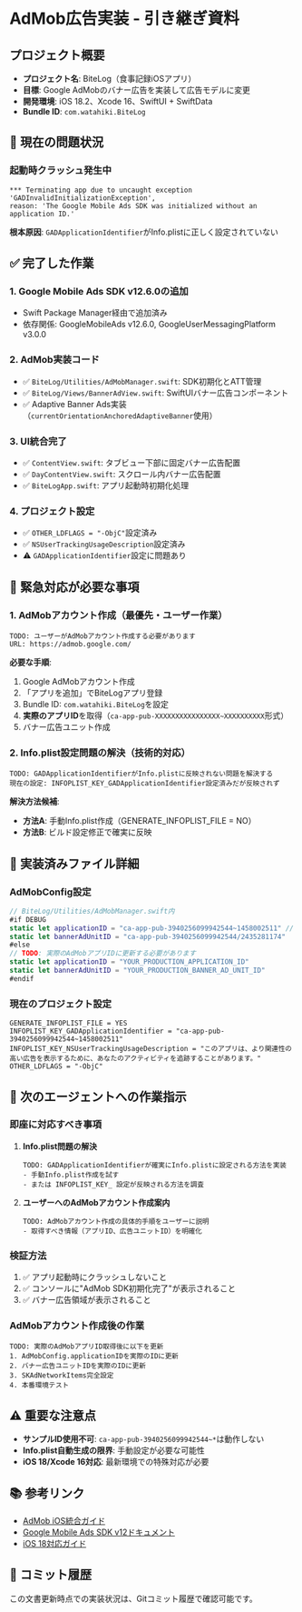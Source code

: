# AdMob広告実装 - 引き継ぎ資料

## プロジェクト概要
- **プロジェクト名**: BiteLog（食事記録iOSアプリ）
- **目標**: Google AdMobのバナー広告を実装して広告モデルに変更
- **開発環境**: iOS 18.2、Xcode 16、SwiftUI + SwiftData
- **Bundle ID**: `com.watahiki.BiteLog`

## 🚨 現在の問題状況

### **起動時クラッシュ発生中**
```
*** Terminating app due to uncaught exception 'GADInvalidInitializationException', 
reason: 'The Google Mobile Ads SDK was initialized without an application ID.'
```

**根本原因**: `GADApplicationIdentifier`がInfo.plistに正しく設定されていない

## ✅ 完了した作業

### 1. Google Mobile Ads SDK v12.6.0の追加
- Swift Package Manager経由で追加済み
- 依存関係: GoogleMobileAds v12.6.0, GoogleUserMessagingPlatform v3.0.0

### 2. AdMob実装コード
- ✅ `BiteLog/Utilities/AdMobManager.swift`: SDK初期化とATT管理
- ✅ `BiteLog/Views/BannerAdView.swift`: SwiftUIバナー広告コンポーネント  
- ✅ Adaptive Banner Ads実装（`currentOrientationAnchoredAdaptiveBanner`使用）

### 3. UI統合完了
- ✅ `ContentView.swift`: タブビュー下部に固定バナー広告配置
- ✅ `DayContentView.swift`: スクロール内バナー広告配置
- ✅ `BiteLogApp.swift`: アプリ起動時初期化処理

### 4. プロジェクト設定
- ✅ `OTHER_LDFLAGS = "-ObjC"`設定済み
- ✅ `NSUserTrackingUsageDescription`設定済み
- ⚠️ `GADApplicationIdentifier`設定に問題あり

## 🔴 緊急対応が必要な事項

### 1. **AdMobアカウント作成（最優先・ユーザー作業）**
```
TODO: ユーザーがAdMobアカウント作成する必要があります
URL: https://admob.google.com/
```

**必要な手順**:
1. Google AdMobアカウント作成
2. 「アプリを追加」でBiteLogアプリ登録
3. Bundle ID: `com.watahiki.BiteLog`を設定
4. **実際のアプリID**を取得（`ca-app-pub-XXXXXXXXXXXXXXXX~XXXXXXXXXX`形式）
5. バナー広告ユニット作成

### 2. **Info.plist設定問題の解決（技術的対応）**
```
TODO: GADApplicationIdentifierがInfo.plistに反映されない問題を解決する
現在の設定: INFOPLIST_KEY_GADApplicationIdentifier設定済みだが反映されず
```

**解決方法候補**:
- **方法A**: 手動Info.plist作成（GENERATE_INFOPLIST_FILE = NO）
- **方法B**: ビルド設定修正で確実に反映

## 📁 実装済みファイル詳細

### AdMobConfig設定
```swift
// BiteLog/Utilities/AdMobManager.swift内
#if DEBUG
static let applicationID = "ca-app-pub-3940256099942544~1458002511" // サンプルID
static let bannerAdUnitID = "ca-app-pub-3940256099942544/2435281174"
#else
// TODO: 実際のAdMobアプリIDに更新する必要があります
static let applicationID = "YOUR_PRODUCTION_APPLICATION_ID"
static let bannerAdUnitID = "YOUR_PRODUCTION_BANNER_AD_UNIT_ID"
#endif
```

### 現在のプロジェクト設定
```
GENERATE_INFOPLIST_FILE = YES
INFOPLIST_KEY_GADApplicationIdentifier = "ca-app-pub-3940256099942544~1458002511"
INFOPLIST_KEY_NSUserTrackingUsageDescription = "このアプリは、より関連性の高い広告を表示するために、あなたのアクティビティを追跡することがあります。"
OTHER_LDFLAGS = "-ObjC"
```

## 🔧 次のエージェントへの作業指示

### **即座に対応すべき事項**

1. **Info.plist問題の解決**
   ```
   TODO: GADApplicationIdentifierが確実にInfo.plistに設定される方法を実装
   - 手動Info.plist作成を試す
   - または INFOPLIST_KEY_ 設定が反映される方法を調査
   ```

2. **ユーザーへのAdMobアカウント作成案内**
   ```
   TODO: AdMobアカウント作成の具体的手順をユーザーに説明
   - 取得すべき情報（アプリID、広告ユニットID）を明確化
   ```

### **検証方法**
1. ✅ アプリ起動時にクラッシュしないこと
2. ✅ コンソールに"AdMob SDK初期化完了"が表示されること  
3. ✅ バナー広告領域が表示されること

### **AdMobアカウント作成後の作業**
```
TODO: 実際のAdMobアプリID取得後に以下を更新
1. AdMobConfig.applicationIDを実際のIDに更新
2. バナー広告ユニットIDを実際のIDに更新
3. SKAdNetworkItems完全設定
4. 本番環境テスト
```

## ⚠️ 重要な注意点

- **サンプルID使用不可**: `ca-app-pub-3940256099942544~*`は動作しない
- **Info.plist自動生成の限界**: 手動設定が必要な可能性
- **iOS 18/Xcode 16対応**: 最新環境での特殊対応が必要

## 📚 参考リンク
- [AdMob iOS統合ガイド](https://support.google.com/admob/answer/9363762)
- [Google Mobile Ads SDK v12ドキュメント](https://developers.google.com/admob/ios)
- [iOS 18対応ガイド](https://developers.google.com/admob/ios/migration)

## 📝 コミット履歴
この文書更新時点での実装状況は、Gitコミット履歴で確認可能です。
